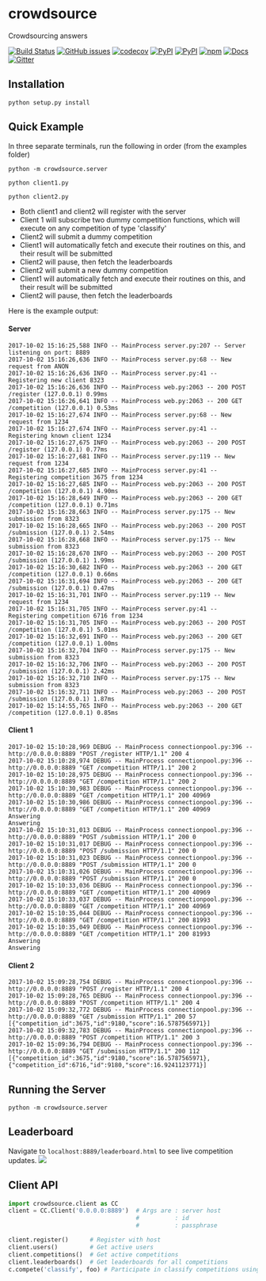 # crowdsource
Crowdsourcing answers

[![Build Status](https://travis-ci.org/timkpaine/crowdsource.svg?branch=master)](https://travis-ci.org/timkpaine/crowdsource)
[![GitHub issues](https://img.shields.io/github/issues/timkpaine/crowdsource.svg)]()
[![codecov](https://codecov.io/gh/timkpaine/crowdsource/branch/master/graph/badge.svg?token=fQFntZ90kS)](https://codecov.io/gh/timkpaine/crowdsource)
[![PyPI](https://img.shields.io/pypi/l/jupyterlab_autoversion.svg)](https://pypi.python.org/pypi/jupyterlab_autoversion)
[![PyPI](https://img.shields.io/pypi/v/jupyterlab_autoversion.svg)](https://pypi.python.org/pypi/jupyterlab_autoversion)
[![npm](https://img.shields.io/npm/v/jupyterlab_autoversion.svg)](https://www.npmjs.com/package/jupyterlab_autoversion)
[![Docs](https://readthedocs.org/projects/crowdsource/badge/?version=latest)](http://crowdsource.readthedocs.io/en/latest/?badge=latest)
[![Gitter](https://img.shields.io/gitter/room/nwjs/nw.js.svg)](https://gitter.im/crowd_source/Lobby)

## Installation
`python setup.py install`

## Quick Example
In three separate terminals, run the following in order (from the examples folder)

`python -m crowdsource.server`

`python client1.py`

`python client2.py`

- Both client1 and client2 will register with the server
- Client 1 will subscribe two dummy competition functions, which will execute on any competition of type 'classify'
- Client2 will submit a dummy competition
- Client1 will automatically fetch and execute their routines on this, and their result will be submitted
- Client2 will pause, then fetch the leaderboards
- Client2 will submit a new dummy competition
- Client1 will automatically fetch and execute their routines on this, and their result will be submitted
- Client2 will pause, then fetch the leaderboards

Here is the example output:

#### Server
```text
2017-10-02 15:16:25,588 INFO -- MainProcess server.py:207 -- Server listening on port: 8889
2017-10-02 15:16:26,636 INFO -- MainProcess server.py:68 -- New request from ANON
2017-10-02 15:16:26,636 INFO -- MainProcess server.py:41 -- Registering new client 8323
2017-10-02 15:16:26,636 INFO -- MainProcess web.py:2063 -- 200 POST /register (127.0.0.1) 0.99ms
2017-10-02 15:16:26,641 INFO -- MainProcess web.py:2063 -- 200 GET /competition (127.0.0.1) 0.53ms
2017-10-02 15:16:27,674 INFO -- MainProcess server.py:68 -- New request from 1234
2017-10-02 15:16:27,674 INFO -- MainProcess server.py:41 -- Registering known client 1234
2017-10-02 15:16:27,675 INFO -- MainProcess web.py:2063 -- 200 POST /register (127.0.0.1) 0.77ms
2017-10-02 15:16:27,681 INFO -- MainProcess server.py:119 -- New request from 1234
2017-10-02 15:16:27,685 INFO -- MainProcess server.py:41 -- Registering competition 3675 from 1234
2017-10-02 15:16:27,685 INFO -- MainProcess web.py:2063 -- 200 POST /competition (127.0.0.1) 4.90ms
2017-10-02 15:16:28,649 INFO -- MainProcess web.py:2063 -- 200 GET /competition (127.0.0.1) 0.71ms
2017-10-02 15:16:28,663 INFO -- MainProcess server.py:175 -- New submission from 8323
2017-10-02 15:16:28,665 INFO -- MainProcess web.py:2063 -- 200 POST /submission (127.0.0.1) 2.54ms
2017-10-02 15:16:28,668 INFO -- MainProcess server.py:175 -- New submission from 8323
2017-10-02 15:16:28,670 INFO -- MainProcess web.py:2063 -- 200 POST /submission (127.0.0.1) 1.99ms
2017-10-02 15:16:30,682 INFO -- MainProcess web.py:2063 -- 200 GET /competition (127.0.0.1) 0.66ms
2017-10-02 15:16:31,694 INFO -- MainProcess web.py:2063 -- 200 GET /submission (127.0.0.1) 0.47ms
2017-10-02 15:16:31,701 INFO -- MainProcess server.py:119 -- New request from 1234
2017-10-02 15:16:31,705 INFO -- MainProcess server.py:41 -- Registering competition 6716 from 1234
2017-10-02 15:16:31,705 INFO -- MainProcess web.py:2063 -- 200 POST /competition (127.0.0.1) 5.01ms
2017-10-02 15:16:32,691 INFO -- MainProcess web.py:2063 -- 200 GET /competition (127.0.0.1) 1.00ms
2017-10-02 15:16:32,704 INFO -- MainProcess server.py:175 -- New submission from 8323
2017-10-02 15:16:32,706 INFO -- MainProcess web.py:2063 -- 200 POST /submission (127.0.0.1) 2.42ms
2017-10-02 15:16:32,710 INFO -- MainProcess server.py:175 -- New submission from 8323
2017-10-02 15:16:32,711 INFO -- MainProcess web.py:2063 -- 200 POST /submission (127.0.0.1) 1.87ms
2017-10-02 15:14:55,765 INFO -- MainProcess web.py:2063 -- 200 GET /competition (127.0.0.1) 0.85ms
```

#### Client 1
```text
2017-10-02 15:10:28,969 DEBUG -- MainProcess connectionpool.py:396 -- http://0.0.0.0:8889 "POST /register HTTP/1.1" 200 4
2017-10-02 15:10:28,974 DEBUG -- MainProcess connectionpool.py:396 -- http://0.0.0.0:8889 "GET /competition HTTP/1.1" 200 2
2017-10-02 15:10:28,975 DEBUG -- MainProcess connectionpool.py:396 -- http://0.0.0.0:8889 "GET /competition HTTP/1.1" 200 2
2017-10-02 15:10:30,983 DEBUG -- MainProcess connectionpool.py:396 -- http://0.0.0.0:8889 "GET /competition HTTP/1.1" 200 40969
2017-10-02 15:10:30,986 DEBUG -- MainProcess connectionpool.py:396 -- http://0.0.0.0:8889 "GET /competition HTTP/1.1" 200 40969
Answering
Answering
2017-10-02 15:10:31,013 DEBUG -- MainProcess connectionpool.py:396 -- http://0.0.0.0:8889 "POST /submission HTTP/1.1" 200 0
2017-10-02 15:10:31,017 DEBUG -- MainProcess connectionpool.py:396 -- http://0.0.0.0:8889 "POST /submission HTTP/1.1" 200 0
2017-10-02 15:10:31,023 DEBUG -- MainProcess connectionpool.py:396 -- http://0.0.0.0:8889 "POST /submission HTTP/1.1" 200 0
2017-10-02 15:10:31,026 DEBUG -- MainProcess connectionpool.py:396 -- http://0.0.0.0:8889 "POST /submission HTTP/1.1" 200 0
2017-10-02 15:10:33,036 DEBUG -- MainProcess connectionpool.py:396 -- http://0.0.0.0:8889 "GET /competition HTTP/1.1" 200 40969
2017-10-02 15:10:33,037 DEBUG -- MainProcess connectionpool.py:396 -- http://0.0.0.0:8889 "GET /competition HTTP/1.1" 200 40969
2017-10-02 15:10:35,044 DEBUG -- MainProcess connectionpool.py:396 -- http://0.0.0.0:8889 "GET /competition HTTP/1.1" 200 81993
2017-10-02 15:10:35,049 DEBUG -- MainProcess connectionpool.py:396 -- http://0.0.0.0:8889 "GET /competition HTTP/1.1" 200 81993
Answering
Answering
```

#### Client 2
```text
2017-10-02 15:09:28,754 DEBUG -- MainProcess connectionpool.py:396 -- http://0.0.0.0:8889 "POST /register HTTP/1.1" 200 4
2017-10-02 15:09:28,765 DEBUG -- MainProcess connectionpool.py:396 -- http://0.0.0.0:8889 "POST /competition HTTP/1.1" 200 4
2017-10-02 15:09:32,772 DEBUG -- MainProcess connectionpool.py:396 -- http://0.0.0.0:8889 "GET /submission HTTP/1.1" 200 57
[{"competition_id":3675,"id":9180,"score":16.5787565971}]
2017-10-02 15:09:32,783 DEBUG -- MainProcess connectionpool.py:396 -- http://0.0.0.0:8889 "POST /competition HTTP/1.1" 200 3
2017-10-02 15:09:36,794 DEBUG -- MainProcess connectionpool.py:396 -- http://0.0.0.0:8889 "GET /submission HTTP/1.1" 200 112
[{"competition_id":3675,"id":9180,"score":16.5787565971},{"competition_id":6716,"id":9180,"score":16.9241123771}]
```

## Running the Server
`python -m crowdsource.server`

## Leaderboard
Navigate to `localhost:8889/leaderboard.html` to see live competition updates.
![](https://raw.githubusercontent.com/timkpaine/crowdsource/master/docs/img/leaderboard.png)

## Client API
```python
import crowdsource.client as CC
client = CC.Client('0.0.0.0:8889')  # Args are : server host
                                    #          : id
                                    #          : passphrase

client.register()      # Register with host
client.users()         # Get active users
client.competitions()  # Get active competitions
client.leaderboards()  # Get leaderboards for all competitions
c.compete('classify', foo) # Participate in classify competitions using function "foo"
```


